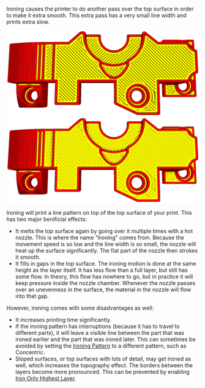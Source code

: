 Ironing causes the printer to do another pass over the top surface in order to make it extra smooth. This extra pass has a very small line width and prints extra slow.

![A normal print, viewed from the top side](images/ironing_enabled_disabled.png)
![With ironing enabled, notice the thin lines on top.](images/ironing_enabled_enabled.png)

Ironing will print a line pattern on top of the top surface of your print. This has two major benificial effects:
* It melts the top surface again by going over it multiple times with a hot nozzle. This is where the name "Ironing" comes from. Because the movement speed is so low and the line width is so small, the nozzle will heat up the surface significantly. The flat part of the nozzle then strokes it smooth.
* It fills in gaps in the top surface. The ironing motion is done at the same height as the layer itself. It has less flow than a full layer, but still has some flow. In theory, this flow has nowhere to go, but in practice it will keep pressure inside the nozzle chamber. Whenever the nozzle passes over an unevenness in the surface, the material in the nozzle will flow into that gap.

However, ironing comes with some disadvantages as well:
* It increases printing time significantly.
* If the ironing pattern has interruptions (because it has to travel to different parts), it will leave a visible line between the part that was ironed earlier and the part that was ironed later. This can sometimes be avoided by setting the [Ironing Pattern](ironing_pattern) to a different pattern, such as Concentric.
* Sloped surfaces, or top surfaces with lots of detail, may get ironed as well, which increases the topography effect. The borders between the layers become more pronounced. This can be prevented by enabling [Iron Only Highest Layer](ironing_only_highest_layer).